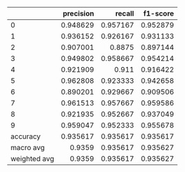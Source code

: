|              |   precision |   recall |   f1-score |
|:-------------|------------:|---------:|-----------:|
| 0            |    0.948629 | 0.957167 |   0.952879 |
| 1            |    0.936152 | 0.926167 |   0.931133 |
| 2            |    0.907001 | 0.8875   |   0.897144 |
| 3            |    0.949802 | 0.958667 |   0.954214 |
| 4            |    0.921909 | 0.911    |   0.916422 |
| 5            |    0.962808 | 0.923333 |   0.942658 |
| 6            |    0.890201 | 0.929667 |   0.909506 |
| 7            |    0.961513 | 0.957667 |   0.959586 |
| 8            |    0.921935 | 0.952667 |   0.937049 |
| 9            |    0.959047 | 0.952333 |   0.955678 |
| accuracy     |    0.935617 | 0.935617 |   0.935617 |
| macro avg    |    0.9359   | 0.935617 |   0.935627 |
| weighted avg |    0.9359   | 0.935617 |   0.935627 |